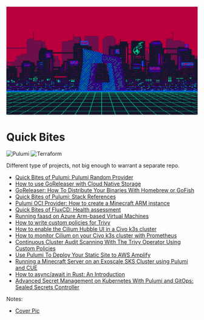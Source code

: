 ![img.png](img/cover.png)

# Quick Bites

![Pulumi](https://img.shields.io/badge/Pulumi-8A3391?style=for-the-badge&logo=Pulumi&logoColor=white)
![Terraform](https://img.shields.io/badge/Terraform-7B42BC?style=for-the-badge&logo=Terraform&logoColor=white)

Different type of projects, not big enough to warrant a separate repo.

- [Quick Bites of Pulumi: Pulumi Random Provider](/pulumi-random-provider)
- [How to use GoReleaser with Cloud Native Storage](/goreleaser-blob)
- [GoReleaser: How To Distribute Your Binaries With Homebrew or GoFish](/goreleaser-brew-fish)
- [Quick Bites of Pulumi: Stack References](/pulumi-stackreference)
- [Pulumi OCI Provider: How to create a Minecraft ARM instance](/pulumi-oci)
- [Quick Bites of FluxCD: Health assessment](/flux-health)
- [Running faasd on Azure Arm-based Virtual Machines](/pulumi-faasd-arm)
- [How to write custom policies for Trivy](/trivy-custom-policy)
- [How to enable the Cilium Hubble UI in a Civo k3s cluster](/pulumi-civo-cilium-hubble)
- [How to monitor Cilium on your Civo k3s cluster with Prometheus](/pulumi-civo-cilium-prometheus)
- [Continuous Cluster Audit Scanning With The Trivy Operator Using Custom Policies](/trivy-operator-custom-policy)
- [Use Pulumi To Deploy Your Static Site to AWS Amplify](/pulumi-hashnode-aws-amplify-hackathon)
- [Running a Minecraft Server on an Exoscale SKS Cluster using Pulumi and CUE](/pulumi-exoscale)
- [How to async/await in Rust: An Introduction](/rust-async)
- [Advanced Secret Management on Kubernetes With Pulumi and GitOps: Sealed Secrets Controller](/pulumi-argocd-sealedsecrets)

Notes:

- [Cover Pic](https://www.wallpapertip.com/de/TJTRRb/)
